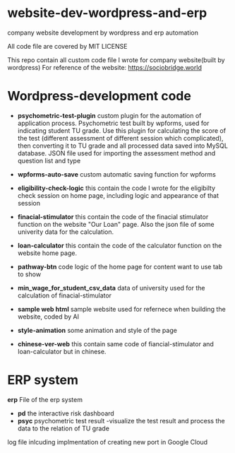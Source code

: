 # website-dev-wordpress-and-erp
company website development by wordpress and erp automation

All code file are covered by MIT LICENSE

This repo contain all custom code file I wrote for company website(built by wordpress)
For reference of the website: https://sociobridge.world

# Wordpress-development code
* **psychometric-test-plugin** custom plugin for the automation of application process. Psychometric test built by wpforms, used for indicating student TU grade. Use this plugin for calculating the score of the test (different assessment of different session which complicated), then converting it to TU grade and all processed data saved into MySQL database. JSON file used for importing the assessment method and question list and type

* **wpforms-auto-save** custom automatic saving function for wpforms

* **eligibility-check-logic** this contain the code I wrote for the eligibilty check session on home page, including logic and appearance of that session

* **finacial-stimulator** this contain the code of the finacial stimulator function on the website "Our Loan" page. Also the json file of some univerity data for the calculation.

* **loan-calculator** this contain the code of the calculator function on the website home page.

* **pathway-btn** code logic of the home page for content want to use tab to show


* **min_wage_for_student_csv_data**  data of university used for the calculation of finacial-stimulator

* **sample web html** sample website used for refernece when building the website, coded by AI

* **style-animation** some animation and style of the page
  
* **chinese-ver-web** this contain same code of fiancial-stimulator and loan-calculator but in chinese.
  
# ERP system
**erp** File of the erp system
* **pd** the interactive risk dashboard
* **psyc** psychometric test result -visualize the test result and process the data to the relation of TU grade

log file inlcuding implmentation of creating new port in Google Cloud
